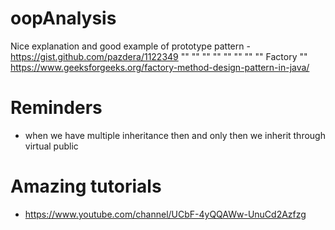 # oopAnalysis

Nice explanation and good example of prototype pattern - https://gist.github.com/pazdera/1122349
""  ""  ""  ""  ""  ""    ""      ""  Factory    ""      https://www.geeksforgeeks.org/factory-method-design-pattern-in-java/

# Reminders
* when we have multiple inheritance then and only then we inherit through virtual public 

# Amazing tutorials 
* https://www.youtube.com/channel/UCbF-4yQQAWw-UnuCd2Azfzg
